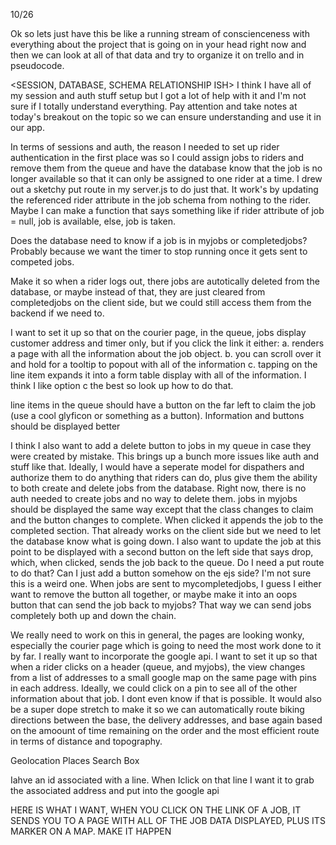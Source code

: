 10/26

Ok so lets just have this be like a running stream of conscienceness with everything about the project that is going on in your head right now and then we can look at all of that data and try to organize it on trello and in pseudocode.

<SESSION, DATABASE, SCHEMA RELATIONSHIP ISH>
I think I have all of my session and auth stuff setup but I got a lot of help with it and I'm not sure if I totally understand everything.  Pay attention and take notes at today's breakout on the topic so we can ensure understanding and use it in our app.

In terms of sessions and auth, the reason I needed to set up rider authentication in the first place was so I could assign jobs to riders and remove them from the queue and have the database know that the job is no longer available so that it can only be assigned to one rider at a time.  I drew out a sketchy put route in my server.js to do just that.  It work's by updating the referenced rider attribute in the job schema from nothing to the rider.  Maybe I can make a function that says something like if rider attribute of job = null, job is available, else, job is taken.  

Does the database need to know if a job is in myjobs or completedjobs?  Probably because we want the timer to stop running once it gets sent to competed jobs.

Make it so when a rider logs out, there jobs are autotically deleted from the database, or maybe instead of that, they are just cleared from completedjobs on the client side, but we could still access them from the backend if we need to.

<COURIER PAGE DATA DISPLAY STUFF>
	<QUEUE>
I want to set it up so that on the courier page, in the queue, jobs display customer address and timer only, but if you click the link it either:  
	a. renders a page with all the information about the job object.
	b. you can scroll over it and hold for a tooltip to popout with all of the information
	c. tapping on the line item expands it into a form table display with all of the information.
I think I like option c the best so look up how to do that.

line items in the queue should have a button on the far left to claim the job (use a cool glyficon or something as a button).  Information and buttons should be displayed better

I think I also want to add a delete button to jobs in my queue in case they were created by mistake.  This brings up a bunch more issues like auth and stuff like that.  Ideally, I would have a seperate model for dispathers and authorize them to do anything that riders can do, plus give them the ability to both create and delete jobs from the database.  Right now, there is no auth needed to create jobs and no way to delete them.
	<MYJOBS>
jobs in myjobs should be displayed the same way except that the class changes to claim and the button changes to complete.  When clicked it appends the job to the completed section.  That already works on the client side but we need to let the database know what is going down.  I also want to update the job at this point to be displayed with a second button on the left side that says drop, which, when clicked, sends the job back to the queue.  Do I need a put route to do that?  Can I just add a button somehow on the ejs side?  I'm not sure this is a weird one.
	<COMPLETEDJOBS>
When jobs are sent to mycompletedjobs, I guess I either want to remove the button all together, or maybe make it into an oops button that can send the job back to myjobs?  That way we can send jobs completely both up and down the chain.

<STYLING>
We really need to work on this in general, the pages are looking wonky, especially the courier page which is going to need the most work done to it by far.

<EXTERNAL API>
I really want to incorporate the google api.  I want to set it up so that when a rider clicks on a header (queue, and myjobs), the view changes from a list of addresses to a small google map on the same page with pins in each address.  Ideally, we could click on a pin to see all of the other information about that job.  I dont even know if that is possible.  It would also be a super dope stretch to make it so we can automatically route biking directions between the base, the delivery addresses, and base again based on the amoount of time remaining on the order and the most efficient route in terms of distance and topography.

Geolocation
Places Search Box

Iahve an id associated with a line.  When Iclick on that line I want it to grab the associated address and put into the google api


HERE IS WHAT I WANT, WHEN YOU CLICK ON THE LINK OF A JOB, IT SENDS YOU TO A PAGE WITH ALL OF THE JOB DATA DISPLAYED, PLUS ITS MARKER ON A MAP.  MAKE IT HAPPEN